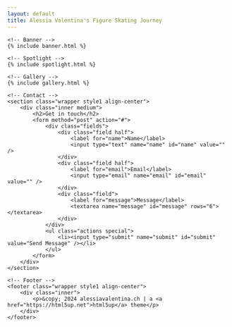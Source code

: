 ```yaml
---
layout: default
title: Alessia Valentina's Figure Skating Journey
---
```


<!-- Wrapper -->
<div id="wrapper" class="divided">

    <!-- Banner -->
    {% include banner.html %}

    <!-- Spotlight -->
    {% include spotlight.html %}

    <!-- Gallery -->
    {% include gallery.html %}

    <!-- Contact -->
    <section class="wrapper style1 align-center">
        <div class="inner medium">
            <h2>Get in touch</h2>
            <form method="post" action="#">
                <div class="fields">
                    <div class="field half">
                        <label for="name">Name</label>
                        <input type="text" name="name" id="name" value="" />
                    </div>
                    <div class="field half">
                        <label for="email">Email</label>
                        <input type="email" name="email" id="email" value="" />
                    </div>
                    <div class="field">
                        <label for="message">Message</label>
                        <textarea name="message" id="message" rows="6"></textarea>
                    </div>
                </div>
                <ul class="actions special">
                    <li><input type="submit" name="submit" id="submit" value="Send Message" /></li>
                </ul>
            </form>
        </div>
    </section>

    <!-- Footer -->
    <footer class="wrapper style1 align-center">
        <div class="inner">
            <p>&copy; 2024 alessiavalentina.ch | a <a href="https://html5up.net">html5up</a> theme</p>
        </div>
    </footer>

</div>

<!-- Scripts -->
<script src="{{ site.baseurl }}/assets/js/jquery.min.js"></script>
<script src="{{ site.baseurl }}/assets/js/jquery.scrollex.min.js"></script>
<script src="{{ site.baseurl }}/assets/js/jquery.scrolly.min.js"></script>
<script src="{{ site.baseurl }}/assets/js/browser.min.js"></script>
<script src="{{ site.baseurl }}/assets/js/breakpoints.min.js"></script>
<script src="{{ site.baseurl }}/assets/js/util.js"></script>
<script src="{{ site.baseurl }}/assets/js/main.js"></script>
